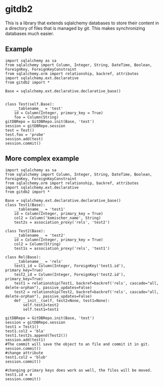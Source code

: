 gitdb2
======

This is a library that extends sqlalchemy databases to store their content in a directory of
files that is managed by git. This makes synchronizing databases much easier.

Example
-------


    import sqlalchemy as sa
    from sqlalchemy import Column, Integer, String, DateTime, Boolean, ForeignKey, ForeignKeyConstraint
    from sqlalchemy.orm import relationship, backref, attributes
    import sqlalchemy.ext.declarative
    from gitdb2 import *

    Base = sqlalchemy.ext.declarative.declarative_base()


    class Test(self.Base):
        __tablename__ = 'test'
        id = Column(Integer, primary_key = True)
        foo = Column(String)
    gitDBRepo = GitDBRepo.init(Base, 'test')
    session = gitDBRepo.session
    test = Test()
    test.foo = 'probe'
    session.add(test)
    session.commit()

    
More complex example
--------------------

    import sqlalchemy as sa
    from sqlalchemy import Column, Integer, String, DateTime, Boolean, ForeignKey, ForeignKeyConstraint
    from sqlalchemy.orm import relationship, backref, attributes
    import sqlalchemy.ext.declarative
    from gitdb2 import *

    Base = sqlalchemy.ext.declarative.declarative_base()
    class Test1(Base):
        __tablename__ = 'test1'
        id = Column(Integer, primary_key = True)
        col2 = Column('komischer_name', String)
        test2s = association_proxy('rels', 'test2')

    class Test2(Base):
        __tablename__ = 'test2'
        id = Column(Integer, primary_key = True)
        col2 = Column(String)
        test1s = association_proxy('rels', 'test1')

    class Rel(Base):
        __tablename__ = 'rels'
        test1_id = Column(Integer, ForeignKey('test1.id'), primary_key=True)
        test2_id = Column(Integer, ForeignKey('test2.id'), primary_key=True)
        test1 = relationship(Test1, backref=backref('rels', cascade="all, delete-orphan"), passive_updates=False)
        test2 = relationship(Test2, backref=backref('rels', cascade="all, delete-orphan"), passive_updates=False)
        def __init__(self, test2=None, test1=None):
            self.test2=test2
            self.test1=test1

    gitDBRepo = GitDBRepo.init(Base, 'test')
    session = gitDBRepo.session
    test1 = Test1()
    test1.col2 = 'bla'
    test1.test2s.append(Test2())
    session.add(test1)
    #The commit will save the object to an file and commit it in git.
    session.commit()
    #change attribute
    test1.col2 = 'blub'
    session.commit()
    
    #changing primary keys does work as well, the files will be moved.
    test1.id = 4
    session.commit()